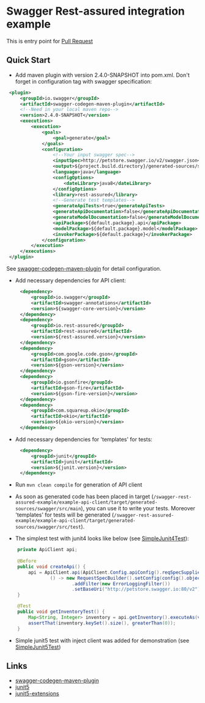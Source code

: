 # Swagger Rest-assured integration example #

This is entry point for 
[Pull Request](https://github.com/swagger-api/swagger-codegen/pull/7492)

## Quick Start
* Add maven plugin with version 2.4.0-SNAPSHOT into pom.xml. Don't forget <inputSpec> in configuration tag with swagger specification:
```xml
 <plugin>
     <groupId>io.swagger</groupId>
     <artifactId>swagger-codegen-maven-plugin</artifactId>
     <!--Need in your local maven repo-->
     <version>2.4.0-SNAPSHOT</version>
     <executions>
         <execution>
             <goals>
                 <goal>generate</goal>
             </goals>
             <configuration>
                 <!--Your input swagger spec-->
                 <inputSpec>http://petstore.swagger.io/v2/swagger.json</inputSpec>
                 <output>${project.build.directory}/generated-sources/swagger</output>
                 <language>java</language>
                 <configOptions>
                     <dateLibrary>java8</dateLibrary>
                 </configOptions>
                 <library>rest-assured</library>
                 <!--Generate test templates-->
                 <generateApiTests>true</generateApiTests>
                 <generateApiDocumentation>false</generateApiDocumentation>
                 <generateModelDocumentation>false</generateModelDocumentation>
                 <apiPackage>${default.package}.api</apiPackage>
                 <modelPackage>${default.package}.model</modelPackage>
                 <invokerPackage>${default.package}</invokerPackage>
             </configuration>
         </execution>
     </executions>
 </plugin>
```
See [swagger-codegen-maven-plugin](https://github.com/swagger-api/swagger-codegen/tree/master/modules/swagger-codegen-maven-plugin) for detail configuration.

* Add necessary dependencies for API client:
```xml
     <dependency>
         <groupId>io.swagger</groupId>
         <artifactId>swagger-annotations</artifactId>
         <version>${swagger-core-version}</version>
     </dependency>
     <dependency>
         <groupId>io.rest-assured</groupId>
         <artifactId>rest-assured</artifactId>
         <version>${rest-assured.version}</version>
     </dependency>
     <dependency>
         <groupId>com.google.code.gson</groupId>
         <artifactId>gson</artifactId>
         <version>${gson-version}</version>
     </dependency>
     <dependency>
         <groupId>io.gsonfire</groupId>
         <artifactId>gson-fire</artifactId>
         <version>${gson-fire-version}</version>
     </dependency>
     <dependency>
         <groupId>com.squareup.okio</groupId>
         <artifactId>okio</artifactId>
         <version>${okio-version}</version>
     </dependency>
```
* Add necessary dependencies for 'templates' for tests:
```xml
     <dependency>
         <groupId>junit</groupId>
         <artifactId>junit</artifactId>
         <version>${junit.version}</version>
     </dependency>
```

* Run ```mvn clean compile``` for generation of API client

* As soon as generated code has been placed in target (```/swagger-rest-assured-example/example-api-client/target/generated-sources/swagger/src/main```), you can use it to write your tests. Moreover 'templates' for tests will be generated (```/swagger-rest-assured-example/example-api-client/target/generated-sources/swagger/src/test```).

* The simplest test with junit4 looks like below (see [SimpleJunit4Test](https://github.com/viclovsky/swagger-rest-assured-example/blob/master/example-api-tests/src/test/java/ru/vicdev/example/SimpleJunit4Test.java)):
```java
    private ApiClient api;
    
    @Before
    public void createApi() {
        api = ApiClient.api(ApiClient.Config.apiConfig().reqSpecSupplier(
                () -> new RequestSpecBuilder().setConfig(config().objectMapperConfig(objectMapperConfig().defaultObjectMapper(gson())))
                        .addFilter(new ErrorLoggingFilter())
                        .setBaseUri("http://petstore.swagger.io:80/v2"))).store();
    }

    @Test
    public void getInventoryTest() {
        Map<String, Integer> inventory = api.getInventory().executeAs(validatedWith(shouldBeCode(SC_OK)));
        assertThat(inventory.keySet().size(), greaterThan(0));
    }
```
* Simple junit5 test with inject client was added for demonstration (see [SimpleJunit5Test](https://github.com/viclovsky/swagger-rest-assured-example/blob/master/example-api-tests/src/test/java/ru/vicdev/example/SimpleJunit5Test.java))

## Links
* [swagger-codegen-maven-plugin](https://github.com/swagger-api/swagger-codegen/tree/master/modules/swagger-codegen-maven-plugin)
* [junit5](https://junit.org/junit5/)
* [junit5-extensions](https://github.com/JeffreyFalgout/junit5-extensions/tree/master/guice-extension)

